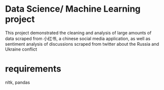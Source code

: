 # **Data Science/ Machine Learning project**

This project demonstrated the cleaning and analysis of large amounts of data scraped from 小红书, a chinese social media application, as well as sentiment analysis of discussions scraped from twitter about the Russia and Ukraine conflict

# requirements

nltk, pandas
